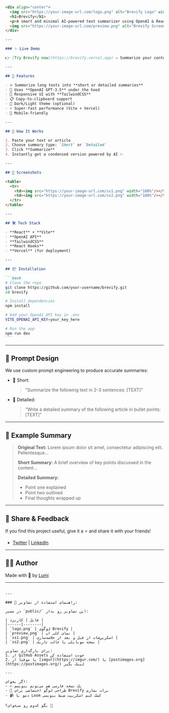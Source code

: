 ````markdown
<div align="center">
  <img src="https://your-image-url.com/logo.png" alt="Brevify Logo" width="100" />
  <h1>Brevify</h1>
  <p>A smart and minimal AI-powered text summarizer using OpenAI & React ⚡</p>
  <img src="https://your-image-url.com/preview.png" alt="Brevify Screenshot" width="100%" />
</div>

---

### ✨ Live Demo

👉 [Try Brevify now](https://brevify.vercel.app) – Summarize your content in seconds!

---

## 🚀 Features

- 🔥 Summarize long texts into **short or detailed summaries**
- 💬 Uses **OpenAI GPT-3.5** under the hood
- 🎨 Responsive UI with **TailwindCSS**
- 📋 Copy-to-clipboard support
- 🌙 Dark/Light theme (optional)
- ⚡ Super-fast performance (Vite + Vercel)
- 📜 Mobile-friendly

---

## 🧠 How It Works

1. Paste your text or article
2. Choose summary type: `Short` or `Detailed`
3. Click **Summarize**
4. Instantly get a condensed version powered by AI ✨

---

## 📸 Screenshots

<table>
  <tr>
    <td><img src="https://your-image-url.com/ss1.png" width="100%"/></td>
    <td><img src="https://your-image-url.com/ss2.png" width="100%"/></td>
  </tr>
</table>

---

## 🛠️ Tech Stack

- **React** + **Vite**
- **OpenAI API**
- **TailwindCSS**
- **React Hooks**
- **Vercel** (for deployment)

---

## 📦 Installation

```bash
# Clone the repo
git clone https://github.com/your-username/brevify.git
cd brevify

# Install dependencies
npm install

# Add your OpenAI API key in .env
VITE_OPENAI_API_KEY=your_key_here

# Run the app
npm run dev
```
````

---

## 📄 Prompt Design

We use custom prompt engineering to produce accurate summaries:

- 🔹 Short:

  > "Summarize the following text in 2–3 sentences: \[TEXT]"

- 🔸 Detailed:

  > "Write a detailed summary of the following article in bullet points: \[TEXT]"

---

## 🤖 Example Summary

> **Original Text:** Lorem ipsum dolor sit amet, consectetur adipiscing elit. Pellentesque...
>
> **Short Summary:** A brief overview of key points discussed in the content...
>
> **Detailed Summary:**
>
> - Point one explained
> - Point two outlined
> - Final thoughts wrapped up

---

## 📢 Share & Feedback

If you find this project useful, give it a ⭐ and share it with your friends!

- [Twitter](https://twitter.com/yourhandle) | [LinkedIn](https://linkedin.com/in/yourprofile)

---

## 🧑‍💻 Author

Made with 💙 by [Lumi](https://github.com/your-username)

---

```

---

### 📌 راهنمای استفاده از تصاویر:

در مسیر `public/` این تصاویر رو بذار:

| فایل | کاربرد |
|------|--------|
| `logo.png` | لوگوی Brevify |
| `preview.png` | نمای کلی اپ |
| `ss1.png` | اسکرین‌شات از قبل و بعد از خلاصه‌سازی |
| `ss2.png` | نسخه موبایلی یا حالت تاریک |

برای بارگذاری تصاویر:
1. از GitHub Assets خودت استفاده کن
2. یا موقتاً از [imgur](https://imgur.com/) یا [postimages.org](https://postimages.org/) لینک بگیر

---

اگر بخوای:
- ✍️ یک نسخه فارسی هم می‌تونم بنویسم
- 🎨 طراحی لوگو اختصاصی برای Brevify برات بسازم
- 📹 دمو با Loom کمک کنم اسکریپت ضبط بنویسی

بگو کدوم رو می‌خوای؟ 💙
```
